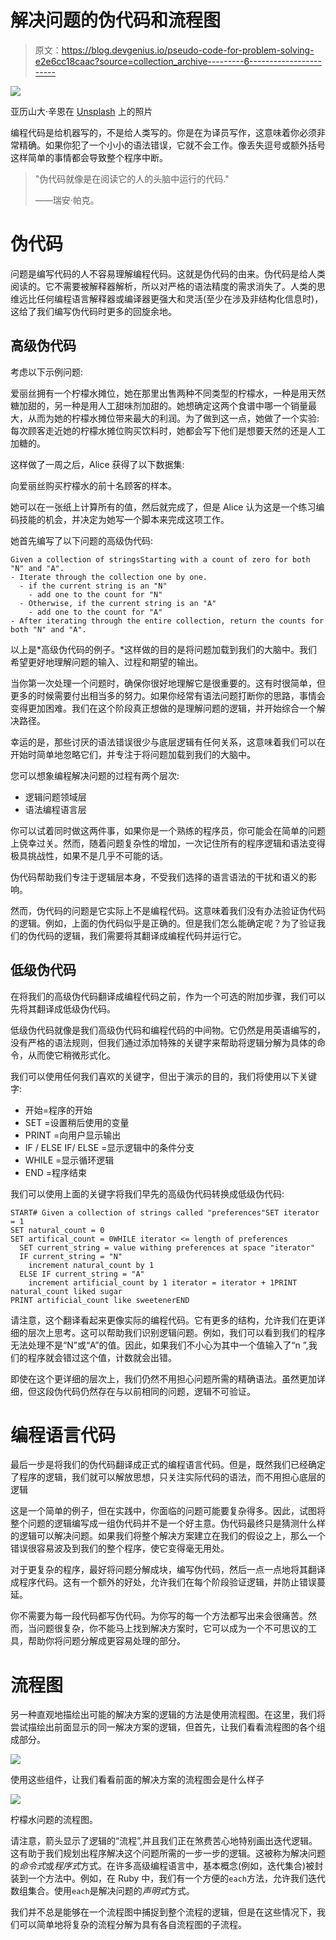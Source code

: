 # 解决问题的伪代码和流程图

> 原文：<https://blog.devgenius.io/pseudo-code-for-problem-solving-e2e6cc18caac?source=collection_archive---------6----------------------->

![](img/4bd930ac84eb31a88e52c0d0050b4a95.png)

亚历山大·辛恩在 [Unsplash](https://unsplash.com?utm_source=medium&utm_medium=referral) 上的照片

编程代码是给机器写的，不是给人类写的。你是在为译员写作，这意味着你必须非常精确。如果你犯了一个小小的语法错误，它就不会工作。像丢失逗号或额外括号这样简单的事情都会导致整个程序中断。

> "伪代码就像是在阅读它的人的头脑中运行的代码."
> 
> ——瑞安·帕克。

# 伪代码

问题是编写代码的人不容易理解编程代码。这就是伪代码的由来。伪代码是给人类阅读的。它不需要被解释器解析，所以对严格的语法精度的需求消失了。人类的思维远比任何编程语言解释器或编译器更强大和灵活(至少在涉及非结构化信息时)，这给了我们编写伪代码时更多的回旋余地。

## 高级伪代码

考虑以下示例问题:

爱丽丝拥有一个柠檬水摊位，她在那里出售两种不同类型的柠檬水，一种是用天然糖加甜的，另一种是用人工甜味剂加甜的。她想确定这两个食谱中哪一个销量最大，从而为她的柠檬水摊位带来最大的利润。为了做到这一点，她做了一个实验:每次顾客走近她的柠檬水摊位购买饮料时，她都会写下他们是想要天然的还是人工加糖的。

这样做了一周之后，Alice 获得了以下数据集:

向爱丽丝购买柠檬水的前十名顾客的样本。

她可以在一张纸上计算所有的值，然后就完成了，但是 Alice 认为这是一个练习编码技能的机会，并决定为她写一个脚本来完成这项工作。

她首先编写了以下问题的高级伪代码:

```
Given a collection of stringsStarting with a count of zero for both "N" and "A".
- Iterate through the collection one by one.
  - if the current string is an "N"
    - add one to the count for "N"
  - Otherwise, if the current string is an "A"
    - add one to the count for "A"
- After iterating through the entire collection, return the counts for both "N" and "A".
```

以上是*高级伪代码的例子。*这样做的目的是将问题加载到我们的大脑中。我们希望更好地理解问题的输入、过程和期望的输出。

当你第一次处理一个问题时，确保你很好地理解它是很重要的。这有时很简单，但更多的时候需要付出相当多的努力。如果你经常有语法问题打断你的思路，事情会变得更加困难。我们在这个阶段真正想做的是理解问题的逻辑，并开始综合一个解决路径。

幸运的是，那些讨厌的语法错误很少与底层逻辑有任何关系，这意味着我们可以在开始时简单地忽略它们，并专注于将问题加载到我们的大脑中。

您可以想象编程解决问题的过程有两个层次:

*   逻辑问题领域层
*   语法编程语言层

你可以试着同时做这两件事，如果你是一个熟练的程序员，你可能会在简单的问题上侥幸过关。然而，随着问题复杂性的增加，一次记住所有的程序逻辑和语法变得极具挑战性，如果不是几乎不可能的话。

伪代码帮助我们专注于逻辑层本身，不受我们选择的语言语法的干扰和语义的影响。

然而，伪代码的问题是它实际上不是编程代码。这意味着我们没有办法验证伪代码的逻辑。例如，上面的伪代码似乎是正确的。但是我们怎么能确定呢？为了验证我们的伪代码的逻辑，我们需要将其翻译成编程代码并运行它。

## 低级伪代码

在将我们的高级伪代码翻译成编程代码之前，作为一个可选的附加步骤，我们可以先将其翻译成低级伪代码。

低级伪代码就像是我们高级伪代码和编程代码的中间物。它仍然是用英语编写的，没有严格的语法规则，但我们通过添加特殊的关键字来帮助将逻辑分解为具体的命令，从而使它稍微形式化。

我们可以使用任何我们喜欢的关键字，但出于演示的目的，我们将使用以下关键字:

*   开始=程序的开始
*   SET =设置稍后使用的变量
*   PRINT =向用户显示输出
*   IF / ELSE IF/ ELSE =显示逻辑中的条件分支
*   WHILE =显示循环逻辑
*   END =程序结束

我们可以使用上面的关键字将我们早先的高级伪代码转换成低级伪代码:

```
START# Given a collection of strings called "preferences"SET iterator = 1
SET natural_count = 0
SET artifical_count = 0WHILE iterator <= length of preferences
  SET current_string = value withing preferences at space "iterator"
  IF current_string = "N"
    increment natural_count by 1
  ELSE IF current_string = "A"
    increment artificial_count by 1 iterator = iterator + 1PRINT natural_count liked sugar
PRINT artificial_count like sweetenerEND
```

请注意，这个翻译看起来更像实际的编程代码。它有更多的结构，允许我们在更详细的层次上思考。这可以帮助我们识别逻辑问题。例如，我们可以看到我们的程序无法处理不是“N”或“A”的值。因此，如果我们不小心为其中一个值输入了“n ”,我们的程序就会错过这个值，计数就会出错。

即使在这个更详细的层次上，我们仍然不用担心问题所需的精确语法。虽然更加详细，但这段伪代码仍然存在与以前相同的问题，逻辑不可验证。

# 编程语言代码

最后一步是将我们的伪代码翻译成正式的编程语言代码。但是，既然我们已经确定了程序的逻辑，我们就可以解放思想，只关注实际代码的语法，而不用担心底层的逻辑

这是一个简单的例子，但在实践中，你面临的问题可能要复杂得多。因此，试图将整个问题的逻辑编写成一组伪代码并不是一个好主意。伪代码最终只是猜测什么样的逻辑可以解决问题。如果我们将整个解决方案建立在我们的假设之上，那么一个错误很容易波及到我们的整个程序，使它变得毫无用处。

对于更复杂的程序，最好将问题分解成块，编写伪代码，然后一点一点地将其翻译成程序代码。这有一个额外的好处，允许我们在每个阶段验证逻辑，并防止错误蔓延。

你不需要为每一段代码都写伪代码。为你写的每一个方法都写出来会很痛苦。然而，当问题很复杂，你不能马上找到解决方案时，它可以成为一个不可思议的工具，帮助你将问题分解成更容易处理的部分。

# 流程图

另一种直观地描绘出可能的解决方案的逻辑的方法是使用流程图。在这里，我们将尝试描绘出前面显示的同一解决方案的逻辑，但首先，让我们看看流程图的各个组成部分。

![](img/8c4cbb4d8f5ee8cebed42f8f06cb2de8.png)

使用这些组件，让我们看看前面的解决方案的流程图会是什么样子

![](img/4af8df484018a37aae90d14b3cfcd772.png)

柠檬水问题的流程图。

请注意，箭头显示了逻辑的“流程”,并且我们正在煞费苦心地特别画出迭代逻辑。这有助于我们规划出程序解决这个问题所需的一步一步的逻辑。这被称为解决问题的*命令式*或*程序式*方式。在许多高级编程语言中，基本概念(例如，迭代集合)被封装到一个方法中。例如，在 Ruby 中，我们有一个方便的`each`方法，允许我们迭代数组集合。使用`each`是解决问题的*声明式*方式。

我们并不总是能够在一个流程图中捕捉到整个流程的逻辑，但是在这些情况下，我们可以简单地将复杂的流程分解为具有各自流程图的子流程。